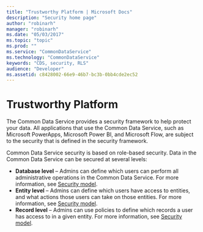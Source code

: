 ```yaml
---
title: "Trustworthy Platform | Microsoft Docs"
description: "Security home page"
author: "robinarh"
manager: "robinarh"
ms.date: "05/03/2017"
ms.topic: "topic"
ms.prod: ""
ms.service: "CommonDataService"
ms.technology: "CommonDataService"
keywords: "CDS, security, RLS"
audience: "Developer"
ms.assetid: c8428002-66e9-46b7-bc3b-0bb4cde2ec52
---
```


# Trustworthy Platform

The Common Data Service provides a security framework to help protect your data. All applications that use the Common Data Service, such as Microsoft PowerApps, Microsoft Power BI, and Microsoft Flow, are subject to the security that is defined in the security framework.

Common Data Service security is based on role-based security. Data in the Common Data Service can be secured at several levels:

+ **Database level** – Admins can define which users can perform all administrative operations in the Common Data Service. For more information, see [Security model](security-model.md).
+ **Entity level** – Admins can define which users have access to entities, and what actions those users can take on those entities. For more information, see [Security model](security-model.md).
+ **Record level** – Admins can use policies to define which records a user has access to in a given entity. For more information, see [Security model](security-model.md).
